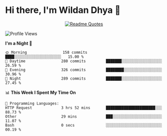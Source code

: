# Hi there, I'm Wildan Dhya 👋 

<div align="center">
  <a href="https://github.com/piyushsuthar/github-readme-quotes">
    <img src="https://quotes-github-readme.vercel.app/api?quote=Try%2C%20Fail%2C%20Retry&author=unknown&type=vertical&theme=dark" alt="Readme Quotes">
  </a>
</div>

<!--START_SECTION:waka-->
![Profile Views](http://img.shields.io/badge/Profile%20Views-0-blue)

**I'm a Night 🦉** 

```text
🌞 Morning                158 commits         ████░░░░░░░░░░░░░░░░░░░░░   15.00 % 
🌆 Daytime                280 commits         ███████░░░░░░░░░░░░░░░░░░   26.59 % 
🌃 Evening                326 commits         ████████░░░░░░░░░░░░░░░░░   30.96 % 
🌙 Night                  289 commits         ███████░░░░░░░░░░░░░░░░░░   27.45 % 
```


📊 **This Week I Spent My Time On** 

```text
💬 Programming Languages: 
HTTP Request             3 hrs 52 mins       ██████████████████████░░░   88.73 % 
Other                    29 mins             ███░░░░░░░░░░░░░░░░░░░░░░   11.07 % 
Bash                     0 secs              ░░░░░░░░░░░░░░░░░░░░░░░░░   00.19 % 
```


<!--END_SECTION:waka-->

<!--## GitHub Stats-->
<!--![Top Languages](https://github-readme-stats.vercel.app/api/top-langs/?username=wildandhya&layout=compact&theme=dracula)-->











